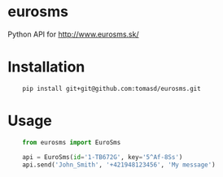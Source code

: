 eurosms
=======

Python API for http://www.eurosms.sk/

Installation
============

```
    pip install git+git@github.com:tomasd/eurosms.git
```

Usage
=====

```python
    from eurosms import EuroSms

    api = EuroSms(id='1-TB672G', key='5^Af-8Ss')
    api.send('John_Smith', '+421948123456', 'My message')
```